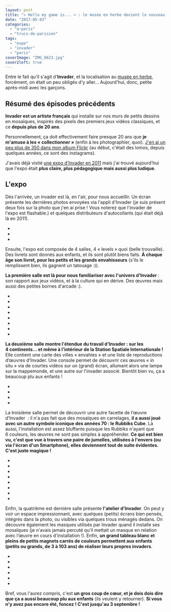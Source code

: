 ```yaml
---
layout: post
title: "« Hello my game is... » : le musée en herbe devient le nouveau terrain de jeu d'Invader"
date: "2017-05-03"
categories: 
  - "a-paris"
  - "trucs-de-parisien"
tags: 
  - "expo"
  - "invader"
  - "paris"
coverImage: "IMG_8623.jpg"
cover2left: true
---
```


Entre le fait qu'il s'agit d'**Invader**, et la localisation au [musée en herbe](http://museeenherbe.com/), forcément, on était un peu obligés d'y aller... Aujourd'hui, donc, petite après-midi avec les garçons.

## Résumé des épisodes précédents

**Invader est un artiste français** qui installe sur nos murs de petits dessins en mosaïques, inspirés des pixels des premiers jeux vidéos classiques, et ce **depuis plus de 20 ans**.

Personnellement, ça doit effectivement faire presque 20 ans que **je m'amuse à les « collectionner »** (enfin à les photographier, quoi). [J'en ai un peu plus de 350 dans mon album Flickr](https://www.flickr.com/photos/zemoko/albums/696403) (au début, c'était des lomos, depuis quelques années, ce sont des instagrams).

J'avais déjà visité [une expo d'Invader en 2011](https://www.flickr.com/photos/zemoko/albums/72157627128370052) mais j'ai trouvé aujourd'hui que l'expo était **plus claire, plus pédagogique mais aussi plus ludique**.

## L'expo

Dès l'arrivée, un invader est là, en l'air, pour nous accueillir. Un écran présente les dernières photos envoyées via l'appli d'Invader (je suis présent deux fois sur la photo que j'en ai prise ! Vous noterez que l'invader de l'expo est flashable.) et quelques distributeurs d'autocollants (qui était déjà là en 2011).

<div id="expo" class="splide">
<div class="splide__track">
<ul class="splide__list">
<li class="splide__slide"><img src="/images/IMG_8569.jpg" alt=""></li>
<li class="splide__slide"><img src="/images/IMG_8572.jpg" alt=""></li>
<li class="splide__slide"><img src="/images/hello-my-game-is...-pa_1264-spaceinvader-invader-paris-streetart-hellomygameis.jpg" alt=""></li>
</ul>
</div>
</div>

Ensuite, l'expo est composée de 4 salles, 4 « levels » quoi (belle trouvaille). Des livrets sont donnés aux enfants, et ils sont plutôt biens faits. **À chaque âge son livret, pour les petits et les grands envahisseurs** (s'ils le remplissent bien, ils gagnent un tatouage :)).

**La première salle est là pour nous familiariser avec l'univers d'Invader** : son rapport aux jeux vidéos, et à la culture qui en dérive. Des œuvres mais aussi des petites bornes d'arcade :).

<div id="invader1" class="splide">
<div class="splide__track">
<ul class="splide__list">
<li class="splide__slide"><img src="/images/IMG_8623.jpg" alt=""></li>
<li class="splide__slide"><img src="/images/fullsizeoutput_a34f.jpeg" alt=""></li>
<li class="splide__slide"><img src="/images/fullsizeoutput_a359.jpeg" alt=""></li>
<li class="splide__slide"><img src="/images/fullsizeoutput_a35c.jpeg" alt=""></li>
<li class="splide__slide"><img src="/images/IMG_8576.jpg" alt=""></li>
<li class="splide__slide"><img src="/images/fullsizeoutput_a36d.jpeg" alt=""></li>
<li class="splide__slide"><img src="/images/IMG_8578.jpg" alt=""></li>
<li class="splide__slide"><img src="/images/fullsizeoutput_a331.jpeg" alt=""></li>
</ul>
</div>
</div>

**La deuxième salle montre l'étendue du travail d'Invader : sur les 4 continents... et même à l'intérieur de la Station Spatiale Internationale !** Elle contient une carte des villes « envahies » et une liste de reproductions d’œuvres d'Invader. Une console permet de découvrir ces œuvres « in situ » via de courtes vidéos sur un (grand) écran, allumant alors une lampe sur la mappemonde, et une autre sur l'invader associé. Bientôt bien vu, ça a beaucoup plu aux enfants !

<div id="invader2" class="splide">
<div class="splide__track">
<ul class="splide__list">
<li class="splide__slide"><img src="/images/IMG_8589.jpg" alt=""></li>
<li class="splide__slide"><img src="/images/IMG_8584.jpg" alt=""></li>
<li class="splide__slide"><img src="/images/IMG_8587.jpg" alt=""></li>
<li class="splide__slide"><img src="/images/IMG_8585.jpg" alt=""></li>
</ul>
</div>
</div>

La troisième salle permet de découvrir une autre facette de l’œuvre d'Invader  : il n'a pas fait que des mosaïques en carrelages, **il a aussi joué avec un autre symbole iconique des années 70 : le Rubbiks Cube**. Là aussi, l'installation est assez bluffante puisque les Rubbiks n'ayant que 6 couleurs, les œuvres ne sont pas simples à appréhender. **Ce qui est bien vu, c'est que vue à travers une paire de jumelles, utilisées à l'envers (ou via l'écran d'un Smartphone), elles deviennent tout de suite évidentes. C'est juste magique !**

<div id="invader3" class="splide">
<div class="splide__track">
<ul class="splide__list">
<li class="splide__slide"><img src="/images/IMG_8594.jpg" alt=""></li>
<li class="splide__slide"><img src="/images/IMG_8591.jpg" alt=""></li>
<li class="splide__slide"><img src="/images/fullsizeoutput_a370.jpeg" alt=""></li>
<li class="splide__slide"><img src="/images/IMG_8592.jpg" alt=""></li>
<li class="splide__slide"><img src="/images/fullsizeoutput_a368.jpeg" alt=""></li>
<li class="splide__slide"><img src="/images/IMG_8595.jpg" alt=""></li>
<li class="splide__slide"><img src="/images/IMG_8596.jpg" alt=""></li>
<li class="splide__slide"><img src="/images/fullsizeoutput_a334.jpeg" alt=""></li>
</ul>
</div>
</div>

Enfin, la quatrième est dernière salle présente **l'atelier d'Invader**. On peut y voir un espace impressionnant, avec quelques (petits) écrans bien pensés, intégrés dans la photo, ou visibles via quelques trous ménagés dedans. On découvre également les masques utilisés par Invader quand il installe ses mosaïques (je n'avais jamais percuté qu'il mettait un masque en relation avec l’œuvre en cours d'installation !). Enfin, **un grand tableau blanc et pleins de petits magnets carrés de couleurs permettent aux enfants (petits ou grands, de 3 à 103 ans) de réaliser leurs propres invaders**.

<div id="invader4" class="splide">
<div class="splide__track">
<ul class="splide__list">
<li class="splide__slide"><img src="/images/IMG_8607.jpg" alt=""></li>
<li class="splide__slide"><img src="/images/IMG_8600.jpg" alt=""></li>
<li class="splide__slide"><img src="/images/fullsizeoutput_a33f.jpeg" alt=""></li>
<li class="splide__slide"><img src="/images/IMG_8614.jpg" alt=""></li>
<li class="splide__slide"><img src="/images/IMG_8605.jpg" alt=""></li>
<li class="splide__slide"><img src="/images/IMG_8601.jpg" alt=""></li>
</ul>
</div>
</div>

Bref, vous l'aurez compris, c'est **un gros coup de cœur, et je dois dois dire que ça a aussi beaucoup plu aux enfants** (ils veulent y retourner). **Si vous n'y avez pas encore été, foncez ! C'est jusqu'au 3 septembre !**
